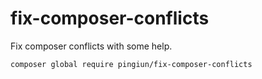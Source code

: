 # fix-composer-conflicts

Fix composer conflicts with some help.

```bash
composer global require pingiun/fix-composer-conflicts
```
